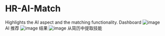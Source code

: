 # HR-AI-Match
Highlights the AI aspect and the matching functionality.
Dashboard
![image](https://github.com/user-attachments/assets/f150b3b5-b4a5-4de0-bfe5-9654e0670c7b)
AI 推荐
![image](https://github.com/user-attachments/assets/58b6d439-03d2-40de-8be7-93c0f9ba5b3d)
结果
![image](https://github.com/user-attachments/assets/c7c21408-e940-4bc8-92ab-235e30c05052)
从简历中提取技能
